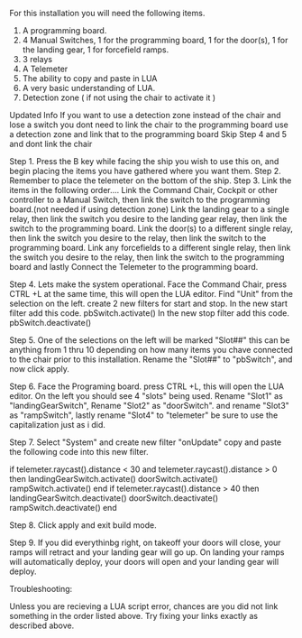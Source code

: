 For this installation you will need the following items.

1. A programming board.
2. 4 Manual Switches, 1 for the programming board, 1 for the door(s), 1 for the landing gear, 1 for forcefield ramps.
3. 3 relays
4. A Telemeter
5. The ability to copy and paste in LUA
6. A very basic understanding of LUA.
7. Detection zone ( if not using the chair to activate it )

Updated Info
If you want to use a detection zone instead of the chair and lose a switch you dont need to link the chair to the programming board use a detection zone and link that to the programming board
Skip Step 4 and 5 and dont link the chair

Step 1. Press the B key while facing the ship you wish to use this on, and begin placing the items you have gathered where you want them.
Step 2. Remember to place the telemeter on the bottom of the ship.
Step 3. Link the items in the following order....
        Link the Command Chair, Cockpit or other controller to a Manual Switch, then link the switch to the programming board.(not needed if using detection zone)
        Link the landing gear to a single relay, then link the switch you desire to the landing gear relay, then link the switch to the programming board.
        Link the door(s) to a different single relay, then link the switch you desire to the relay, then link the switch to the programming board.
        Link any forcefields to a different single relay, then link the switch you desire to the relay, then link the switch to the programming board and lastly
        Connect the Telemeter to the programming board.
        
 Step 4. Lets make the system operational. Face the Command Chair, press CTRL +L at the same time, this will open the LUA editor. Find "Unit" from the selection on the left.
 create 2 new filters for start and stop.
        In the new start filter add this code. pbSwitch.activate()
        In the new stop filter add this code. pbSwitch.deactivate()
        
 Step 5. One of the selections on the left will be marked "Slot##" this can be anything from 1 thru 10 depending on how many items you chave connected to the chair prior to this
 installation. Rename the "Slot##" to "pbSwitch", and now click apply.
 
 Step 6. Face the Programing board. press CTRL +L, this will open the LUA editor. On the left you should see 4 "slots" being used. Rename "Slot1" as "landingGearSwitch",
 Rename "Slot2" as "doorSwitch". and rename "Slot3" as "rampSwitch", lastly rename "Slot4" to "telemeter" be sure to use the capitalization just as i did.
 
 Step 7. Select "System" and create new filter "onUpdate" copy and paste the following code into this new filter.

if telemeter.raycast().distance < 30 and telemeter.raycast().distance > 0 then
    landingGearSwitch.activate()
    doorSwitch.activate()
    rampSwitch.activate()
end
if telemeter.raycast().distance > 40 then
    landingGearSwitch.deactivate()
    doorSwitch.deactivate()
    rampSwitch.deactivate()
   end
    
 Step 8. Click apply and exit build mode.

Step 9. If you did everythinbg right, on takeoff your doors will close, your ramps will retract and your landing gear will go up. On landing your ramps will automatically
deploy, your doors will open and your landing gear will deploy.

Troubleshooting:

Unless you are recieving a LUA script error, chances are you did not link something in the order listed above. Try fixing your links exactly as described above.

